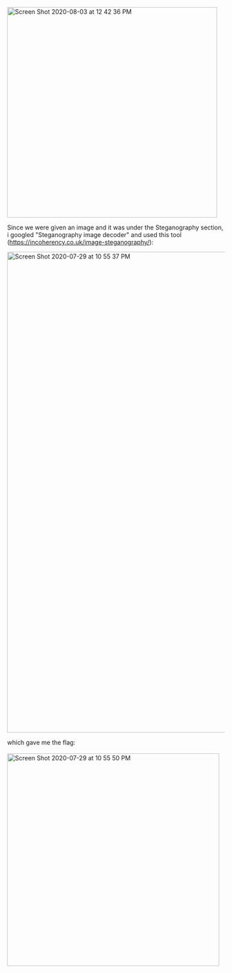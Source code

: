<img width="486" alt="Screen Shot 2020-08-03 at 12 42 36 PM" src="https://user-images.githubusercontent.com/69141453/89169375-d2f7a380-d586-11ea-8538-80ff9fbe28bf.png">

Since we were given an image and it was under the Steganography section, i googled "Steganography image decoder" and used this tool (https://incoherency.co.uk/image-steganography/):

<img width="1110" alt="Screen Shot 2020-07-29 at 10 55 37 PM" src="https://user-images.githubusercontent.com/69141453/89160992-a3429e80-d57a-11ea-8489-97a494e03869.png">

which gave me the flag:
<br><br>
<img width="491" alt="Screen Shot 2020-07-29 at 10 55 50 PM" src="https://user-images.githubusercontent.com/69141453/89161768-b99d2a00-d57b-11ea-8a44-61c4892faff2.png">
